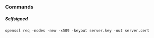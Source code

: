  
 ### Commands
 ##### Selfsigned
 ```
 openssl req -nodes -new -x509 -keyout server.key -out server.cert
```
